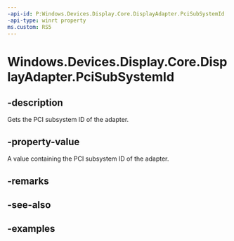 ```yaml
---
-api-id: P:Windows.Devices.Display.Core.DisplayAdapter.PciSubSystemId
-api-type: winrt property
ms.custom: RS5
---
```


<!-- Property syntax.
public uint PciSubSystemId { get; }
-->

# Windows.Devices.Display.Core.DisplayAdapter.PciSubSystemId

## -description
Gets the PCI subsystem ID of the adapter.

## -property-value
A value containing the PCI subsystem ID of the adapter.

## -remarks

## -see-also

## -examples
